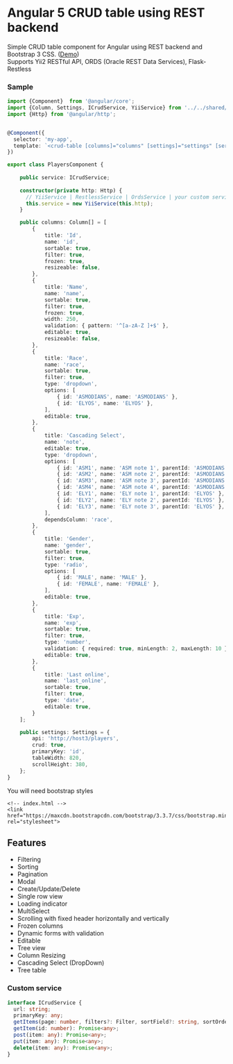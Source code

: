 # Angular 5 CRUD table using REST backend

Simple CRUD table component for Angular using REST backend and Bootstrap 3 CSS. (<a target="_blank" href="https://mazdik.github.io/ng2-crud-table/">Demo</a>)  
Supports Yii2 RESTful API, ORDS (Oracle REST Data Services), Flask-Restless

### Sample
```typescript
import {Component}  from '@angular/core';
import {Column, Settings, ICrudService, YiiService} from '../../shared/ng-crud-table';
import {Http} from '@angular/http';


@Component({
  selector: 'my-app',
  template: `<crud-table [columns]="columns" [settings]="settings" [service]="service"></crud-table>`
})

export class PlayersComponent {
  
    public service: ICrudService;
  
    constructor(private http: Http) {
      // YiiService | RestlessService | OrdsService | your custom service
      this.service = new YiiService(this.http);
    }

    public columns: Column[] = [
        {
            title: 'Id', 
            name: 'id', 
            sortable: true, 
            filter: true, 
            frozen: true,
            resizeable: false,
        },
        {
            title: 'Name', 
            name: 'name', 
            sortable: true, 
            filter: true, 
            frozen: true, 
            width: 250,
            validation: { pattern: '^[a-zA-Z ]+$' },
            editable: true,
            resizeable: false,
        },
        {
            title: 'Race',
            name: 'race',
            sortable: true,
            filter: true,
            type: 'dropdown',
            options: [
                { id: 'ASMODIANS', name: 'ASMODIANS' },
                { id: 'ELYOS', name: 'ELYOS' },
            ],
            editable: true,
        },
        {
            title: 'Cascading Select',
            name: 'note',
            editable: true,
            type: 'dropdown',
            options: [
                { id: 'ASM1', name: 'ASM note 1', parentId: 'ASMODIANS' },
                { id: 'ASM2', name: 'ASM note 2', parentId: 'ASMODIANS' },
                { id: 'ASM3', name: 'ASM note 3', parentId: 'ASMODIANS' },
                { id: 'ASM4', name: 'ASM note 4', parentId: 'ASMODIANS' },
                { id: 'ELY1', name: 'ELY note 1', parentId: 'ELYOS' },
                { id: 'ELY2', name: 'ELY note 2', parentId: 'ELYOS' },
                { id: 'ELY3', name: 'ELY note 3', parentId: 'ELYOS' },
            ],
            dependsColumn: 'race',
        },
        {
            title: 'Gender',
            name: 'gender',
            sortable: true,
            filter: true,
            type: 'radio',
            options: [
                { id: 'MALE', name: 'MALE' },
                { id: 'FEMALE', name: 'FEMALE' },
            ],
            editable: true,
        },
        {
            title: 'Exp',
            name: 'exp',
            sortable: true,
            filter: true,
            type: 'number',
            validation: { required: true, minLength: 2, maxLength: 10 },
            editable: true,
        },
        {
            title: 'Last online', 
            name: 'last_online', 
            sortable: true, 
            filter: true,
            type: 'date',
            editable: true,
        }
    ];

    public settings: Settings = {
        api: 'http://host3/players',
        crud: true,
        primaryKey: 'id',
        tableWidth: 820,
        scrollHeight: 380,
    };
}
```

You will need bootstrap styles

```
<!-- index.html -->
<link href="https://maxcdn.bootstrapcdn.com/bootstrap/3.3.7/css/bootstrap.min.css" rel="stylesheet">
```

## Features
* Filtering
* Sorting
* Pagination
* Modal
* Create/Update/Delete
* Single row view
* Loading indicator
* MultiSelect
* Scrolling with fixed header horizontally and vertically
* Frozen columns
* Dynamic forms with validation
* Editable
* Tree view
* Column Resizing
* Cascading Select (DropDown)
* Tree table

### Custom service
```typescript
interface ICrudService {
  url: string;
  primaryKey: any;
  getItems(page: number, filters?: Filter, sortField?: string, sortOrder?: number): Promise<any>;
  getItem(id: number): Promise<any>;
  post(item: any): Promise<any>;
  put(item: any): Promise<any>;
  delete(item: any): Promise<any>;
}
```
